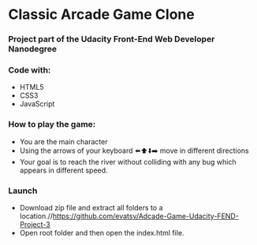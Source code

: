 # Classic Arcade Game Clone

### Project part of the Udacity Front-End Web Developer Nanodegree 

### Code with: 

* HTML5
* CSS3
* JavaScript

### How to play the game:
* You are the main character
* Using the arrows of your keyboard ⬅️⬆️⬇️➡️ move in different directions
* Your goal is to reach the river without colliding with any bug which appears in different speed.

### Launch 

* Download zip file and extract all folders to a location.//https://github.com/evatsv/Adcade-Game-Udacity-FEND-Project-3
* Open root folder and then open the index.html file.







